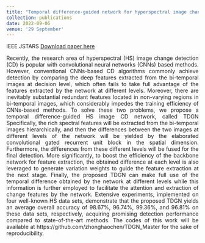 ```yaml
---
title: "Temporal difference-guided network for hyperspectral image change detection"
collection: publications
date: 2022-09-06
venue: '29 September'
---
```

IEEE JSTARS
[Download paper here](https://www.tandfonline.com/doi/full/10.1080/01431161.2023.2258563)

<div style="text-align: justify;">
Recently, the research area of hyperspectral (HS) image change detection (CD) is popular with convolutional neural networks (CNNs) based methods. However, conventional CNNs-based CD algorithms commonly achieve detection by comparing the deep features extracted from the bi-temporal images at decision level, which often fails to take full advantage of the features extracted by the network at different levels. Moreover, there are inevitably substantial redundant features located in non-varying regions in bi-temporal images, which considerably impedes the training efficiency of CNNs-based methods. To solve these two problems, we propose a temporal difference-guided HS image CD network, called TDGN Specifically, the rich spectral features will be extracted from the bi-temporal images hierarchically, and then the differences between the two images at different levels of the network will be yielded by the elaborated convolutional gated recurrent unit block in the spatial dimension. Furthermore, the differences from these different levels will be fused for the final detection. More significantly, to boost the efficiency of the backbone network for feature extraction, the obtained difference at each level is also leveraged to generate variation weights to guide the feature extraction at the next stage. Finally, the proposed TDGN can make full use of the temporal difference obtained by the network at different levels while this information is further employed to facilitate the attention and extraction of change features by the network. Extensive experiments, implemented on four well-known HS data sets, demonstrate that the proposed TDGN yields an average overall accuracy of 98.67%, 96.74%, 99.36%, and 96.81% on these data sets, respectively, acquiring promising detection performance compared to state-of-the-art methods. The codes of this work will be available at https://github.com/zhonghaochen/TDGN_Master for the sake of reproducibility.
</div>
